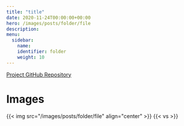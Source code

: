 ```yaml
---
title: "title"
date: 2020-11-24T00:00:00+00:00
hero: /images/posts/folder/file
description:
menu:
  sidebar:
    name:
    identifier: folder
    weight: 10
---
```

[Project GitHub Repository](link)

# Images
{{< img src="/images/posts/folder/file" align="center" >}}
{{< vs >}}
